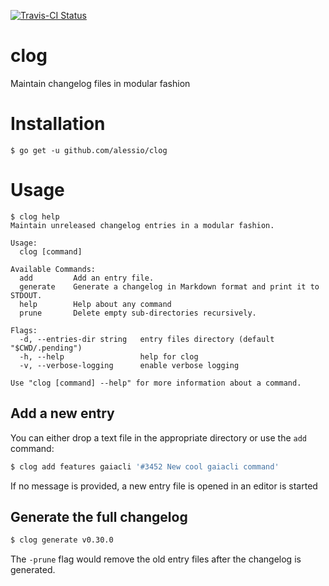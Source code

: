 [![Travis-CI Status](https://api.travis-ci.org/alessio/clog.png?branch=master)](http://travis-ci.org/#!/alessio/clog)

# clog

Maintain changelog files in modular fashion 

# Installation

```
$ go get -u github.com/alessio/clog
```

# Usage

```
$ clog help
Maintain unreleased changelog entries in a modular fashion.

Usage:
  clog [command]

Available Commands:
  add         Add an entry file.
  generate    Generate a changelog in Markdown format and print it to STDOUT.
  help        Help about any command
  prune       Delete empty sub-directories recursively.

Flags:
  -d, --entries-dir string   entry files directory (default "$CWD/.pending")
  -h, --help                 help for clog
  -v, --verbose-logging      enable verbose logging

Use "clog [command] --help" for more information about a command.
```

## Add a new entry

You can either drop a text file in the appropriate directory or use the `add` command:

```bash
$ clog add features gaiacli '#3452 New cool gaiacli command'
```

If no message is provided, a new entry file is opened in an editor is started

## Generate the full changelog

```bash
$ clog generate v0.30.0
```

The `-prune` flag would remove the old entry files after the changelog is generated.
